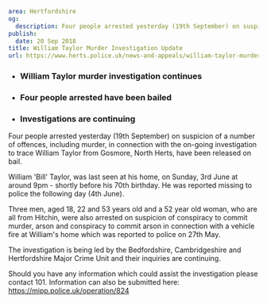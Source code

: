 ```yaml
area: Hertfordshire
og:
  description: Four people arrested yesterday (19th September) on suspicion of a number of offences, including murder, in connection with the on-going investigation to trace William Taylor from Gosmore, North Herts, have been released on bail.
publish:
  date: 20 Sep 2018
title: William Taylor Murder Investigation Update
url: https://www.herts.police.uk/news-and-appeals/william-taylor-murder-investigation-update-1799g
```

* ### William Taylor murder investigation continues

 * ### Four people arrested have been bailed

 * ### Investigations are continuing

Four people arrested yesterday (19th September) on suspicion of a number of offences, including murder, in connection with the on-going investigation to trace William Taylor from Gosmore, North Herts, have been released on bail.

William 'Bill' Taylor, was last seen at his home, on Sunday, 3rd June at around 9pm - shortly before his 70th birthday. He was reported missing to police the following day (4th June).

Three men, aged 18, 22 and 53 years old and a 52 year old woman, who are all from Hitchin, were also arrested on suspicion of conspiracy to commit murder, arson and conspiracy to commit arson in connection with a vehicle fire at William's home which was reported to police on 27th May.

The investigation is being led by the Bedfordshire, Cambridgeshire and Hertfordshire Major Crime Unit and their inquiries are continuing.

Should you have any information which could assist the investigation please contact 101. Information can also be submitted here: https://mipp.police.uk/operation/824
